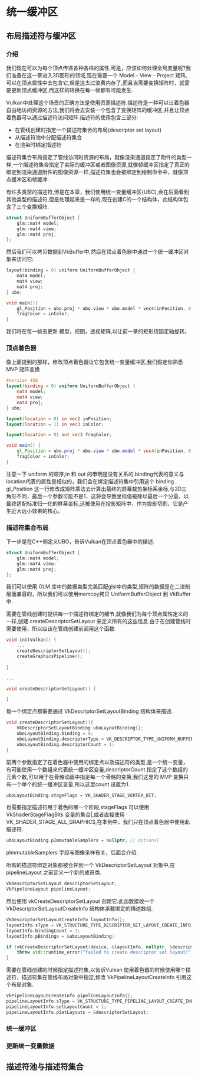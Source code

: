 # 统一缓冲区

## 布局描述符与缓冲区

### 介绍

我们现在可以为每个顶点传递各种各样的属性,可是，应该如何处理全局变量呢?我们准备在这一章进入3D图形的领域,现在需要一个 Model - View - Project 矩阵,可以在顶点属性中去包含它,但是这太过浪费内存了,而且当需要变换矩阵时，就需要更新顶点缓冲区,而这样的转换在每一帧都有可能发生.

Vulkan中处理这个场景的正确方法是使用资源描述符.描述符是一种可以让着色器自由地访问资源的方法,我们将会去安装一个包含了变换矩阵的缓冲区,并且让顶点着色器可以通过描述符访问矩阵.描述符的使用包含三部分:

- 在管线创建时指定一个描述符集合的布局(descriptor set layout)
- 从描述符池中分配描述符集合
- 在渲染时绑定描述符

描述符集合布局指定了管线访问时资源的布局，就像渲染通道指定了附件的类型一样,一个描述符集合指定了实际的缓冲区或者图像资源,就像帧缓冲区指定了真正的绑定到渲染通道附件的图像资源一样,描述符集也会被绑定到绘制命令中，就像顶点缓冲区和帧缓冲.

有许多类型的描述符,但是在本章，我们使用统一变量缓冲区(UBO),会在后面看到其他类型的描述符,但是处理起来是一样的,现在创建C的一个结构体，此结构体包含了三个变换矩阵.

```C++
struct UniformBufferObject {
    glm::mat4 model;
    glm::mat4 view;
    glm::mat4 proj;
};
```

然后我们可以拷贝数据到VkBuffer中,然后在顶点着色器中通过一个统一缓冲区对象来访问它:

```C++
layout(binding = 0) uniform UniformBufferObject {
    mat4 model;
    mat4 view;
    mat4 proj;
} ubo;

void main(){
    gl_Position = ubo.proj * ubo.view * ubo.model * vec4(inPosition, 0.0f ,1.0f);
    fragColor = inColor;
}
```

我们将在每一帧去更新 模型，视图，透视矩阵,以让前一章的矩形绕固定轴旋转。

### 顶点着色器

像上面提到的那样，修改顶点着色器让它包含统一变量缓冲区,我们假定你熟悉 MVP 矩阵变换

```glsl
#version 450
layout(binding = 0) uniform UniformBufferObject {
    mat4 model;
    mat4 view;
    mat4 proj;
} ubo;

layout(location = 0) in vec2 inPosition;
layout(location = 1) in vec3 inColor;

layout(location = 0) out vec3 fragColor;

void main() {
    gl_Position = ubo.proj * ubo.view * ubo.model * vec4(inPosition, 0.0, 1.0);
    fragColor = inColor;
}
```

注意一下 uniform 的顺序,in 和 out 的申明是没有关系的.binding代表的意义与location代表的属性是相似的，我们会在绑定描述符集中引用这个 binding . gl_Position 这一行修改成矩阵乘法去计算出最终的屏幕裁剪坐标系坐标,与2D三角形不同，最后一个参数可能不是1，这将会导致坐标值被除以最后一个分量，以最终适配标准归一化的屏幕坐标,这被使用在投影矩阵中，作为投影切割，它是产生近大远小效果的核心。

### 描述符集合布局

下一步是在C++侧定义UBO，告诉Vulkan在顶点着色器中的描述.

```C++
struct UniformBufferObject {
    glm::mat4 model;
    glm::mat4 view;
    glm::mat4 proj;
};
```

我们可以使用 GLM 库中的数据类型完美匹配glsl中的类型,矩阵的数据是在二进制层面兼容的，所以我们可以使用memcpy拷贝 UniformBufferObject 到 VkBuffer 中.

需要在管线创建时提供每一个描述符绑定的细节,就像我们为每个顶点属性定义的一样,创建 createDescriptorSetLayout 来定义所有的这些信息.由于在创建管线时需要使用，所以应该在管线创建前调用这个函数.

```C++
void initVulkan() {
    ...
    createDescriptorSetLayout();
    createGraphicsPipeline();
    ...
}

...

void createDescriptorSetLayout() {

}
```

每一个绑定点都需要通过 VkDescriptorSetLayoutBinding 结构体来描述.

```C++
void createDescriptorSetLayout(){
    VkDescriptorSetLayoutBinding uboLayoutBinding{};
    uboLayoutBinding.binding = 0;
    uboLayoutBinding.descriptorType = VK_DESCRIPTOR_TYPE_UNIFORM_BUFFER;
    uboLayoutBinding.descriptorCount = 1;
}
```

前两个参数指定了在着色器中使用的绑定点以及描述符的类型,是一个统一变量，有可能使用一个数组来代表统一缓冲区变量,descriptorCount 指定了这个数组的元素个数,可以用于在骨骼动画中指定每一个骨骼的变换,我们这里的 MVP 变换只有一个单个的统一缓冲区变量,所以这里count 设置为1.

```C++
uboLayoutBinding.stageFlags = VK_SHADER_STAGE_VERTEX_BIT;
```

也需要指定描述符用于着色的哪一个阶段,stageFlags 可以使用 VkShaderStageFlagBits 变量的集合|,或者直接使用 VK_SHADER_STAGE_ALL_GRAPHICS,在本例中，我们只在顶点着色器中使用此描述符.

```C++
uboLayoutBinding.pImmutableSamplers = nullptr; // Optional
```

pImmutableSamplers 字段与图像采样有关，后面会介绍.

所有的描述符绑定对象都被合并到一个 VkDescriptorSetLayout 对象中,在 pipelineLayout 之前定义一个新的成员类.

```C++
VkDescriptorSetLayout descriptorSetLayout;
VkPipelineLayout pipelineLayout;
```

然后使用 vkCreateDescriptorSetLayout 创建它.此函数接收一个 VkDescriptorSetLayoutCreateInfo 结构体承载绑定的描述数组.

```C++
VkDescriptorSetLayoutCreateInfo layoutInfo{};
layoutInfo.sType = VK_STRUCTURE_TYPE_DESCRIPTOR_SET_LAYOUT_CREATE_INFO;
layoutInfo.bindingCount = 1;
layoutInfo.pBindings = &uboLayoutBinding;

if (vkCreateDescriptorSetLayout(device, &layoutInfo, nullptr, &descriptorSetLayout) != VK_SUCCESS) {
    throw std::runtime_error("failed to create descriptor set layout!");
}
```

需要在管线创建的时候指定描述符集,以告诉Vulkan 使用着色器的时候使用哪个描述符，描述符集在管线布局对象中指定,修改 VkPipelineLayoutCreateInfo 引用这个布局对象.

```C++
VkPipelineLayoutCreateInfo pipelineLayoutInfo{};
pipelineLayoutInfo.sType = VK_STRUCTURE_TYPE_PIPELINE_LAYOUT_CREATE_INFO;
pipelineLayoutInfo.setLayoutCount = 1;
pipelineLayoutInfo.pSetLayouts = &descriptorSetLayout;
```




### 统一缓冲区

### 更新统一变量数据

## 描述符池与描述符集合
